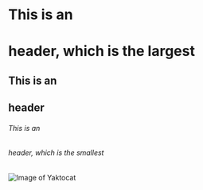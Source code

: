 # This is an <h1> header, which is the largest
## This is an <h2> header
###### This is an <h6> header, which is the smallest 
![Image of Yaktocat](https://octodex.github.com/images/yaktocat.png)
  
